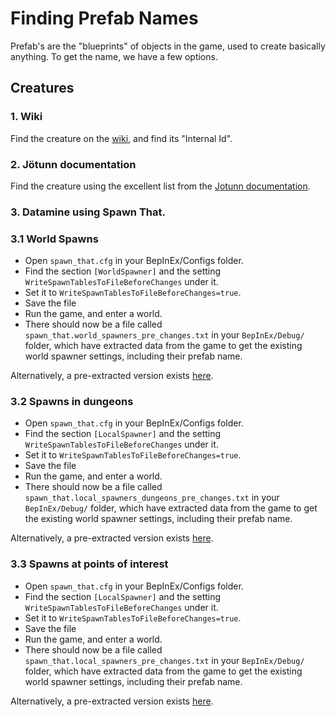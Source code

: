 # Finding Prefab Names

Prefab's are the "blueprints" of objects in the game, used to create basically anything. To get the name, we have a few options.

## Creatures

### 1. Wiki
Find the creature on the [wiki](https://valheim.fandom.com/wiki/Creatures), and find its "Internal Id".

### 2. Jötunn documentation

Find the creature using the excellent list from the [Jotunn documentation](https://valheim-modding.github.io/Jotunn/data/prefabs/character-list.html).

### 3. Datamine using Spawn That.

### 3.1 World Spawns
  - Open `spawn_that.cfg` in your BepInEx/Configs folder.
  - Find the section `[WorldSpawner]` and the setting `WriteSpawnTablesToFileBeforeChanges` under it.
  - Set it to `WriteSpawnTablesToFileBeforeChanges=true`.
  - Save the file
  - Run the game, and enter a world.
  - There should now be a file called `spawn_that.world_spawners_pre_changes.txt` in your `BepInEx/Debug/` folder, which have extracted data from the game to get the existing world spawner settings, including their prefab name.

Alternatively, a pre-extracted version exists [here](../data/world-spawner-vanilla.md).

### 3.2 Spawns in dungeons
  - Open `spawn_that.cfg` in your BepInEx/Configs folder.
  - Find the section `[LocalSpawner]` and the setting `WriteSpawnTablesToFileBeforeChanges` under it.
  - Set it to `WriteSpawnTablesToFileBeforeChanges=true`.
  - Save the file
  - Run the game, and enter a world.
  - There should now be a file called `spawn_that.local_spawners_dungeons_pre_changes.txt` in your `BepInEx/Debug/` folder, which have extracted data from the game to get the existing world spawner settings, including their prefab name.

Alternatively, a pre-extracted version exists [here](../data/local-spawner-room-vanilla.md).

### 3.3 Spawns at points of interest
  - Open `spawn_that.cfg` in your BepInEx/Configs folder.
  - Find the section `[LocalSpawner]` and the setting `WriteSpawnTablesToFileBeforeChanges` under it.
  - Set it to `WriteSpawnTablesToFileBeforeChanges=true`.
  - Save the file
  - Run the game, and enter a world.
  - There should now be a file called `spawn_that.local_spawners_pre_changes.txt` in your `BepInEx/Debug/` folder, which have extracted data from the game to get the existing world spawner settings, including their prefab name.

  Alternatively, a pre-extracted version exists [here](../data/local-spawner-location-vanilla.md).
